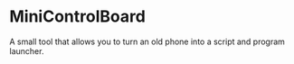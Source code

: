# MiniControlBoard
A small tool that allows you to turn an old phone into a script and program launcher.
